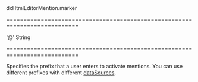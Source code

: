 <!--id-->dxHtmlEditorMention.marker<!--/id-->
===========================================================================
<!--default-->'@'<!--/default-->
<!--type-->String<!--/type-->
===========================================================================

<!--shortDescription-->
Specifies the prefix that a user enters to activate mentions. You can use different prefixes with different [dataSources](/Documentation/ApiReference/UI_Widgets/dxHtmlEditor/Configuration/mentions/#dataSource).
<!--/shortDescription-->

<!--fullDescription-->

<!--/fullDescription-->
